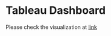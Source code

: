 # Tableau Dashboard
Please check the visualization at [link](https://public.tableau.com/app/profile/nam.tran5891/viz/Google_Analytics_Capstone_Howdoesabikesharenavigatespeedysuccess/CaseStudyHowdoesabikesharenavigatespeedysuccess#1)
